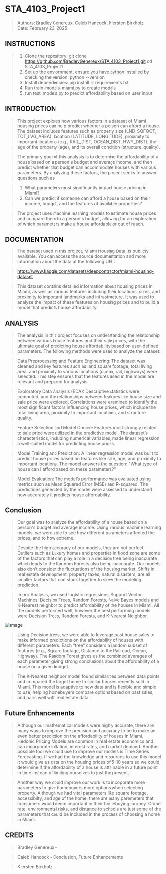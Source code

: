 # STA_4103_Project1
> Authors: Bradley Genereux, Caleb Hancock, Kiersten Birkholz  
> Date: February 23, 2025

## **INSTRUCTIONS** ##
> 1) Clone the repository:
>    git clone https://github.com/BradleyGenereux/STA_4103_Project1.git
>    cd STA_4103_Project1
> 2) Set up the enviornment, ensure you have python installed by checking the version:
>    python --version
> 3) Install dependencies:
>    pip install -r requirements.txt
> 4) Run train-models-miami.py to create models
> 5) run test_models.py to predict affordability based on user input

## **INTRODUCTION** ##
> This project explores how various factors in a dataset of Miami housing prices can help predict whether a person can afford a house. The dataset includes features such as property size (LND_SQFOOT, TOT_LVG_AREA), location (LATITUDE, LONGITUDE), proximity to important locations (e.g., RAIL_DIST, OCEAN_DIST, HWY_DIST), the age of the property (age), and its overall condition (structure_quality).

> The primary goal of this analysis is to determine the affordability of a house based on a person's budget and average income, and then predict whether that budget can accommodate houses with various parameters. By analyzing these factors, the project seeks to answer questions such as:

> 1) What parameters most significantly impact house pricing in Miami?
> 2) Can we predict if someone can afford a house based on their income, budget, and the features of available properties?

> The project uses machine learning models to estimate house prices and compare them to a person's budget, allowing for an exploration of which parameters make a house affordable or out of reach.

## **DOCUMENTATION** ##
> The dataset used in this project, Miami Housing Data, is publicly available. You can access the source documentation and more information about the data at the following URL:

> https://www.kaggle.com/datasets/deepcontractor/miami-housing-dataset

> This dataset contains detailed information about housing prices in Miami, as well as various features including their locations, sizes, and proximity to important landmarks and infrastructure. It was used to analyze the impact of these features on housing prices and to build a model that predicts house affordability.

## **ANALYSIS** ##
> The analysis in this project focuses on understanding the relationship between various house features and their sale prices, with the ultimate goal of predicting house affordability based on user-defined parameters. The following methods were used to analyze the dataset:

> Data Preprocessing and Feature Engineering:
> The dataset was cleaned and key features such as land square footage, total living area, and proximity to various locations (ocean, rail, highways) were selected. This step ensures that the features used in the model are relevant and prepared for analysis.

> Exploratory Data Analysis (EDA):
> Descriptive statistics were computed, and the relationships between features like house size and sale price were explored. Correlations were examined to identify the most significant factors influencing house prices, which include the total living area, proximity to important locations, and structure quality.

> Feature Selection and Model Choice:
> Features most strongly related to sale price were utilized in the predictive model. The dataset’s characteristics, including numerical variables, made linear regression a well-suited model for predicting house prices.

> Model Training and Prediction:
> A linear regression model was built to predict house prices based on features like size, age, and proximity to important locations. The model answers the question: "What type of house can I afford based on these parameters?"

> Model Evaluation:
> The model’s performance was evaluated using metrics such as Mean Squared Error (MSE) and R-squared. The predictions generated by the model were assessed to understand how accurately it predicts house affordability.

## **Conclusion** ##
> Our goal was to analyze the affordability of a house based on a person's budget and average income. Using various machine learning models, we were able to see how different parameters affected the prices, and to how extreme. 

> Despite the high accuracy of our models, they are not perfect. Outliers such as Luxury homes and properties in flood zone are some of the factors that can play a role in a decision tree being inaccurate which leads to the Random Forests also being inaccurate. Our models also don’t consider the fluctuations of the housing market. Shifts in real estate development, property taxes, natural disasters, are all smaller factors that can stack together to skew the modeling prediction.

> In our Analysis, we used logistic regressions, Support Vector Machines, Decision Trees, Random Forests, Naive Bayes models and K-Nearest neighbor to predict affordability of the houses in Miami. All the models performed well, however the best performing models were Decision Trees, Random Forests, and K-Nearest Neighbor. 

![Image](https://github.com/user-attachments/assets/baad4b3d-513c-4b20-b3d4-1bf6343d7a5c)

> Using Decision trees, we were able to leverage past house sales to make informed predictions on the affordability of houses with different parameters. Each “tree” considers a random subset of features (e.g., Square footage, Distance to the Railroad, Ocean, Highway). The Random Forest gives us the combined averages of each parameter giving strong conclusions about the affordability of a house on a given budget.

> The K-Nearest neighbor model found similarities between data points and compared the target home to similar houses recently sold in Miami. This model is adaptive to new data and is flexible and simple to use, helping homebuyers compare options based on past sales, and pairs well with real estate data. 

## **Future Enhancements** ##
> Although our mathematical models were highly accurate, there are many ways to improve the precision and accuracy to be to make an even better prediction on the affordability of houses in Miami. Hedonic Pricing Models are common in real estate economics and can incorporate inflation, interest rates, and market demand. Another possible tool we could use to improve our models is Time Series Forecasting. If we had the knowledge and resources to use this model it would give us data on the housing prices of 5-10 years so we could determine if the affordability of a house is attainable in a future point in time instead of limiting ourselves to just the present. 

> Another way we could improve our work is to incoporate more parameters to give homebuyers more options when selecting property. Although we had vital parameters like square footage, accessibilty, and age of the home, there are many paremeters that consumers would deem important in their homebuying journey. Crime rate, environmental risks, and distance to schools are just some of the parameters that could be included in the process of choosing a home in Miami.

## **CREDITS** ##
> Bradley Genereux -

> Caleb Hancock - Conclusion, Future Enhancements

> Kiersten Birkholz -  
